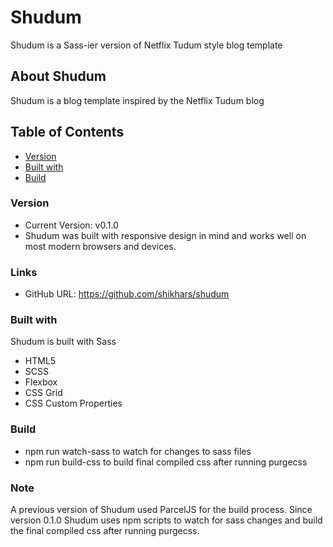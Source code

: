 # Shudum

Shudum is a Sass-ier version of Netflix Tudum style blog template


## About Shudum

Shudum is a blog template inspired by the Netflix Tudum blog

## Table of Contents

- [Version](#version)
- [Built with](#built-with)
- [Build](#build)


### Version

- Current Version: v0.1.0
- Shudum was built with responsive design in mind and works well on most modern browsers and devices.


### Links

- GitHub URL: https://github.com/shikhars/shudum


### Built with

Shudum is built with Sass

- HTML5
- SCSS
- Flexbox
- CSS Grid
- CSS Custom Properties


### Build

- npm run watch-sass to watch for changes to sass files
- npm run build-css to build final compiled css after running purgecss

### Note
A previous version of Shudum used ParcelJS for the build process. Since version 0.1.0 Shudum uses npm scripts to watch for sass changes and build the final compiled css after running purgecss.

